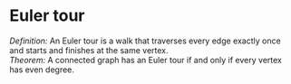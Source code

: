 # Euler tour
*Definition:* An Euler tour is a walk that traverses every edge exactly once and starts and finishes at the same vertex.  
*Theorem:* A connected graph has an Euler tour if and only if every vertex has even degree.  
